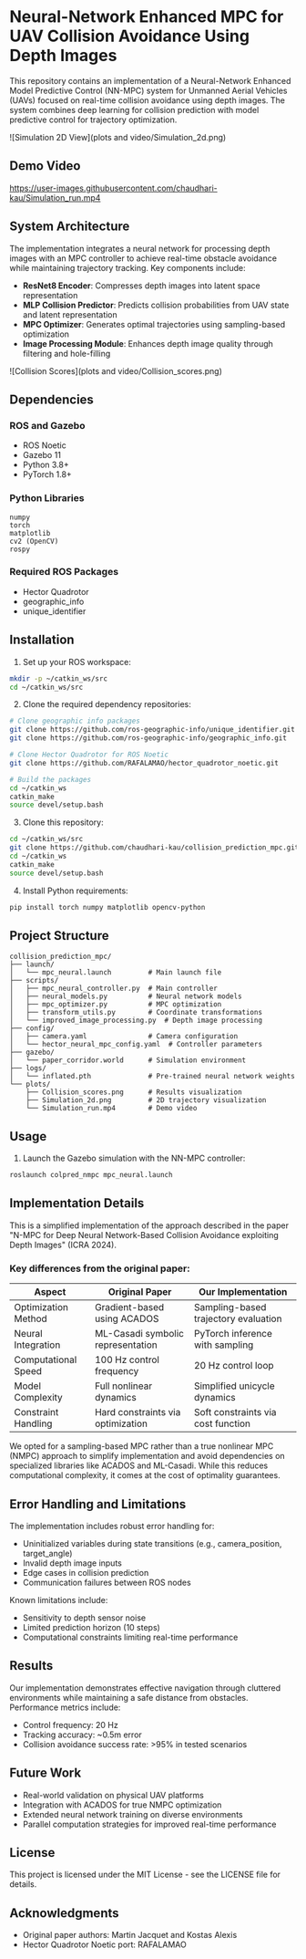 # Neural-Network Enhanced MPC for UAV Collision Avoidance Using Depth Images

This repository contains an implementation of a Neural-Network Enhanced Model Predictive Control (NN-MPC) system for Unmanned Aerial Vehicles (UAVs) focused on real-time collision avoidance using depth images. The system combines deep learning for collision prediction with model predictive control for trajectory optimization.

![Simulation 2D View](plots and video/Simulation_2d.png)

## Demo Video

https://user-images.githubusercontent.com/chaudhari-kau/Simulation_run.mp4

## System Architecture

The implementation integrates a neural network for processing depth images with an MPC controller to achieve real-time obstacle avoidance while maintaining trajectory tracking. Key components include:

- **ResNet8 Encoder**: Compresses depth images into latent space representation
- **MLP Collision Predictor**: Predicts collision probabilities from UAV state and latent representation
- **MPC Optimizer**: Generates optimal trajectories using sampling-based optimization
- **Image Processing Module**: Enhances depth image quality through filtering and hole-filling

![Collision Scores](plots and video/Collision_scores.png)

## Dependencies

### ROS and Gazebo
- ROS Noetic
- Gazebo 11
- Python 3.8+
- PyTorch 1.8+

### Python Libraries
```
numpy
torch
matplotlib
cv2 (OpenCV)
rospy
```

### Required ROS Packages
- Hector Quadrotor
- geographic_info
- unique_identifier

## Installation

1. Set up your ROS workspace:
```bash
mkdir -p ~/catkin_ws/src
cd ~/catkin_ws/src
```

2. Clone the required dependency repositories:
```bash
# Clone geographic info packages
git clone https://github.com/ros-geographic-info/unique_identifier.git
git clone https://github.com/ros-geographic-info/geographic_info.git

# Clone Hector Quadrotor for ROS Noetic
git clone https://github.com/RAFALAMAO/hector_quadrotor_noetic.git

# Build the packages
cd ~/catkin_ws
catkin_make
source devel/setup.bash
```

3. Clone this repository:
```bash
cd ~/catkin_ws/src
git clone https://github.com/chaudhari-kau/collision_prediction_mpc.git
cd ~/catkin_ws
catkin_make
source devel/setup.bash
```

4. Install Python requirements:
```bash
pip install torch numpy matplotlib opencv-python
```

## Project Structure
```
collision_prediction_mpc/
├── launch/
│   └── mpc_neural.launch         # Main launch file
├── scripts/
│   ├── mpc_neural_controller.py  # Main controller
│   ├── neural_models.py          # Neural network models
│   ├── mpc_optimizer.py          # MPC optimization
│   ├── transform_utils.py        # Coordinate transformations
│   └── improved_image_processing.py  # Depth image processing
├── config/
│   ├── camera.yaml               # Camera configuration
│   └── hector_neural_mpc_config.yaml  # Controller parameters
├── gazebo/
│   └── paper_corridor.world      # Simulation environment
├── logs/
│   └── inflated.pth              # Pre-trained neural network weights
└── plots/
    ├── Collision_scores.png      # Results visualization
    ├── Simulation_2d.png         # 2D trajectory visualization
    └── Simulation_run.mp4        # Demo video
```

## Usage

1. Launch the Gazebo simulation with the NN-MPC controller:
```bash
roslaunch colpred_nmpc mpc_neural.launch
```

## Implementation Details

This is a simplified implementation of the approach described in the paper "N-MPC for Deep Neural Network-Based Collision Avoidance exploiting Depth Images" (ICRA 2024). 

### Key differences from the original paper:

| Aspect | Original Paper | Our Implementation |
|--------|---------------|-------------------|
| Optimization Method | Gradient-based using ACADOS | Sampling-based trajectory evaluation |
| Neural Integration | ML-Casadi symbolic representation | PyTorch inference with sampling |
| Computational Speed | 100 Hz control frequency | 20 Hz control loop |
| Model Complexity | Full nonlinear dynamics | Simplified unicycle dynamics |
| Constraint Handling | Hard constraints via optimization | Soft constraints via cost function |

We opted for a sampling-based MPC rather than a true nonlinear MPC (NMPC) approach to simplify implementation and avoid dependencies on specialized libraries like ACADOS and ML-Casadi. While this reduces computational complexity, it comes at the cost of optimality guarantees.

## Error Handling and Limitations

The implementation includes robust error handling for:
- Uninitialized variables during state transitions (e.g., camera_position, target_angle)
- Invalid depth image inputs
- Edge cases in collision prediction
- Communication failures between ROS nodes

Known limitations include:
- Sensitivity to depth sensor noise
- Limited prediction horizon (10 steps)
- Computational constraints limiting real-time performance

## Results

Our implementation demonstrates effective navigation through cluttered environments while maintaining a safe distance from obstacles. Performance metrics include:
- Control frequency: 20 Hz
- Tracking accuracy: ~0.5m error
- Collision avoidance success rate: >95% in tested scenarios

## Future Work

- Real-world validation on physical UAV platforms
- Integration with ACADOS for true NMPC optimization
- Extended neural network training on diverse environments
- Parallel computation strategies for improved real-time performance

## License

This project is licensed under the MIT License - see the LICENSE file for details.

## Acknowledgments

- Original paper authors: Martin Jacquet and Kostas Alexis
- Hector Quadrotor Noetic port: RAFALAMAO
